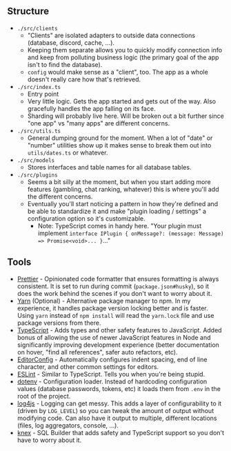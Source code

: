 ## Structure
- `./src/clients`
  - "Clients" are isolated adapters to outside data connections (database, discord, cache, ...).
  - Keeping them separate allows you to quickly modify connection info and keep from polluting business logic (the primary goal of the app isn't to find the database).
  - `config` would make sense as a "client", too. The app as a whole doesn't really care how that's retrieved.
- `./src/index.ts`
  - Entry point
  - Very little logic. Gets the app started and gets out of the way. Also gracefully handles the app falling on its face.
  - Sharding will probably live here. Will be broken out a bit further since "one app" vs "many apps" are different concerns.
- `./src/utils.ts`
  - General dumping ground for the moment. When a lot of "date" or "number" utilities show up it makes sense to break them out into `utils/dates.ts` or whatever.
- `./src/models`
  - Stores interfaces and table names for all database tables.
- `./src/plugins`
  - Seems a bit silly at the moment, but when you start adding more features (gambling, chat ranking, whatever) this is where you'll add the different concerns.
  - Eventually you'll start noticing a pattern in how they're defined and be able to standardize it and make "plugin loading / settings" a configuration option so it's customizable.
    - Note: TypeScript comes in handy here. "Your plugin must implement `interface IPlugin { onMessage?: (message: Message) => Promise<void>... }`..."

## Tools
- [Prettier](https://prettier.io/) - Opinionated code formatter that ensures formatting is always consistent. It is set to run during commit (`package.json#husky`), so it does the work behind the scenes if you don't want to worry about it.
- [Yarn](https://classic.yarnpkg.com/) (Optional) - Alternative package manager to npm. In my experience, it handles package version locking better and is faster. Using `yarn` instead of `npm install` will read the `yarn.lock` file and use package versions from there.
- [TypeScript](https://www.typescriptlang.org/) - Adds types and other safety features to JavaScript. Added bonus of allowing the use of newer JavaScript features in Node and significantly improving development experience (better documentation on hover, "find all references", safer auto refactors, etc).
- [EditorConfig](https://editorconfig.org/) - Automatically configures indent spacing, end of line character, and other common settings for editors.
- [ESLint](https://eslint.org/) - Similar to TypeScript. Tells you when you're being stupid.
- [dotenv](https://www.npmjs.com/package/dotenv) - Configuration loader. Instead of hardcoding configuration values (database passwords, tokens, etc) it loads them from `.env` in the root of the project.
- [log4js](https://github.com/log4js-node/log4js-node) - Logging can get messy. This adds a layer of configurability to it (driven by `LOG_LEVEL`) so you can tweak the amount of output without modifying code. Can also have it output to multiple, different locations (files, log aggregators, console, ...).
- [knex](http://knexjs.org/) - SQL Builder that adds safety and TypeScript support so you don't have to worry about it.

